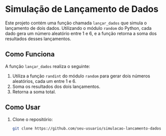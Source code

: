 # Simulação de Lançamento de Dados

Este projeto contém uma função chamada `lançar_dados` que simula o lançamento de dois dados. Utilizando o módulo `random` do Python, cada dado gera um número aleatório entre 1 e 6, e a função retorna a soma dos resultados desses lançamentos.

## Como Funciona

A função `lançar_dados` realiza o seguinte:
1. Utiliza a função `randint` do módulo `random` para gerar dois números aleatórios, cada um entre 1 e 6.
2. Soma os resultados dos dois lançamentos.
3. Retorna a soma total.

## Como Usar

1. Clone o repositório:
   ```bash
   git clone https://github.com/seu-usuario/simulacao-lancamento-dados.git

